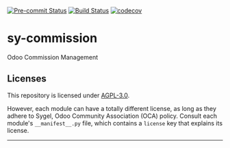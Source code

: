 
<!-- /!\ Non OCA Context : Set here the badge of your runbot / runboat instance. -->
[![Pre-commit Status](https://github.com/sygel-technology/sy-commission/actions/workflows/pre-commit.yml/badge.svg?branch=17.0)](https://github.com/sygel-technology/sy-commission/actions/workflows/pre-commit.yml?query=branch%3A17.0)
[![Build Status](https://github.com/sygel-technology/sy-commission/actions/workflows/test.yml/badge.svg?branch=17.0)](https://github.com/sygel-technology/sy-commission/actions/workflows/test.yml?query=branch%3A17.0)
[![codecov](https://codecov.io/gh/sygel-technology/sy-commission/branch/17.0/graph/badge.svg)](https://codecov.io/gh/sygel-technology/sy-commission)
<!-- /!\ Non OCA Context : Set here the badge of your translation instance. -->

<!-- /!\ do not modify above this line -->

# sy-commission

Odoo Commission Management

<!-- /!\ do not modify below this line -->

<!-- prettier-ignore-start -->

[//]: # (addons)
[//]: # (end addons)

<!-- prettier-ignore-end -->

## Licenses

This repository is licensed under [AGPL-3.0](LICENSE).

However, each module can have a totally different license, as long as they adhere to Sygel, Odoo Community Association (OCA)
policy. Consult each module's `__manifest__.py` file, which contains a `license` key
that explains its license.

----
<!-- /!\ Non OCA Context : Set here the full description of your organization. -->
